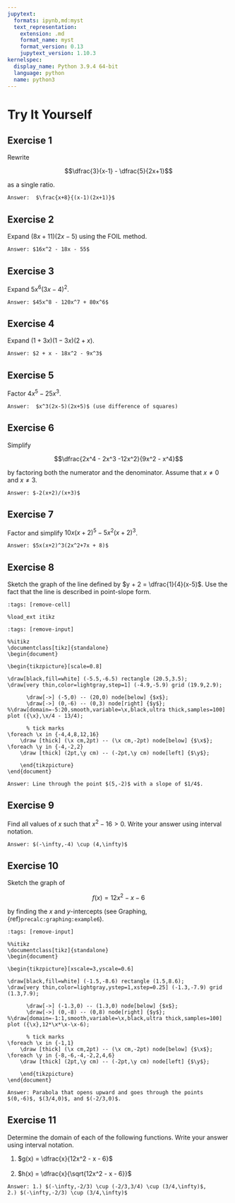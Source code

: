 ```yaml
---
jupytext:
  formats: ipynb,md:myst
  text_representation:
    extension: .md
    format_name: myst
    format_version: 0.13
    jupytext_version: 1.10.3
kernelspec:
  display_name: Python 3.9.4 64-bit
  language: python
  name: python3
---
```

# Try It Yourself

## Exercise 1
Rewrite 

$$\dfrac{3}{x-1} - \dfrac{5}{2x+1}$$ 

as a single ratio. 

```{dropdown} Show answer
Answer:  $\frac{x+8}{(x-1)(2x+1)}$
```


## Exercise 2
Expand $(8x+11)(2x-5)$ using the FOIL method. 

```{dropdown} Show answer
Answer: $16x^2 - 18x - 55$
```


## Exercise 3
Expand $5x^6(3x-4)^2$. 

```{dropdown} Show answer
Answer: $45x^8 - 120x^7 + 80x^6$
```


## Exercise 4
Expand $(1+3x)(1-3x)(2+x)$. 

```{dropdown} Show answer
Answer: $2 + x - 18x^2 - 9x^3$
```

## Exercise 5
Factor $4x^5 - 25x^3$. 

```{dropdown} Show answer
Answer:  $x^3(2x-5)(2x+5)$ (use difference of squares)
```

## Exercise 6
Simplify 

$$\dfrac{2x^4 - 2x^3 -12x^2}{9x^2 - x^4}$$ 

by factoring both the numerator and the denominator.  Assume that $x\neq 0$ and $x\neq 3$. 

```{dropdown} Show answer
Answer: $-2(x+2)/(x+3)$
```


## Exercise 7
Factor and simplify $10x(x+2)^5 - 5x^2(x+2)^3$. 

```{dropdown} Show answer
Answer: $5x(x+2)^3(2x^2+7x + 8)$
```


## Exercise 8
Sketch the graph of the line defined by $y + 2 = \dfrac{1}{4}(x-5)$. Use the fact that the line is described in point-slope form.  

```{code-cell}
:tags: [remove-cell]

%load_ext itikz
```

```{code-cell}
:tags: [remove-input]

%%itikz
\documentclass[tikz]{standalone}
\begin{document}

\begin{tikzpicture}[scale=0.8]

\draw[black,fill=white] (-5.5,-6.5) rectangle (20.5,3.5);
\draw[very thin,color=lightgray,step=1] (-4.9,-5.9) grid (19.9,2.9);

      \draw[->] (-5,0) -- (20,0) node[below] {$x$};
      \draw[->] (0,-6) -- (0,3) node[right] {$y$};
%\draw[domain=-5:20,smooth,variable=\x,black,ultra thick,samples=100] plot ({\x},\x/4 - 13/4);
       
      % tick marks
\foreach \x in {-4,4,8,12,16} 
	\draw [thick] (\x cm,2pt) -- (\x cm,-2pt) node[below] {$\x$};
\foreach \y in {-4,-2,2} 
	\draw [thick] (2pt,\y cm) -- (-2pt,\y cm) node[left] {$\y$};

    \end{tikzpicture}
\end{document}
```

```{dropdown} Show answer
Answer: Line through the point $(5,-2)$ with a slope of $1/4$.
```

## Exercise 9
Find all values of $x$ such that $x^2 - 16 > 0$.  Write your answer using interval notation. 

```{dropdown} Show answer
Answer: $(-\infty,-4) \cup (4,\infty)$
```


## Exercise 10

Sketch the graph of 

$$f(x) = 12x^2 - x - 6$$ 

by finding the $x$ and $y$-intercepts (see Graphing, {ref}`precalc:graphing:example6`).   

```{code-cell}
:tags: [remove-input]

%%itikz
\documentclass[tikz]{standalone}
\begin{document}

\begin{tikzpicture}[xscale=3,yscale=0.6]

\draw[black,fill=white] (-1.5,-8.6) rectangle (1.5,8.6);
\draw[very thin,color=lightgray,ystep=1,xstep=0.25] (-1.3,-7.9) grid (1.3,7.9);

      \draw[->] (-1.3,0) -- (1.3,0) node[below] {$x$};
      \draw[->] (0,-8) -- (0,8) node[right] {$y$};
%\draw[domain=-1:1,smooth,variable=\x,black,ultra thick,samples=100] plot ({\x},12*\x*\x-\x-6);
       
      % tick marks
\foreach \x in {-1,1} 
	\draw [thick] (\x cm,2pt) -- (\x cm,-2pt) node[below] {$\x$};
\foreach \y in {-8,-6,-4,-2,2,4,6} 
	\draw [thick] (2pt,\y cm) -- (-2pt,\y cm) node[left] {$\y$};

    \end{tikzpicture}
\end{document}
```

```{dropdown} Show answer
Answer: Parabola that opens upward and goes through the points $(0,-6)$, $(3/4,0)$, and $(-2/3,0)$.
```



## Exercise 11
Determine the domain of each of the following functions.  Write your answer using interval notation. 

1. $g(x) = \dfrac{x}{12x^2 - x - 6}$ <br><br>
2. $h(x) = \dfrac{x}{\sqrt{12x^2 - x - 6}}$ 

```{dropdown} Show answer
Answer: 1.) $(-\infty,-2/3) \cup (-2/3,3/4) \cup (3/4,\infty)$,  
2.) $(-\infty,-2/3) \cup (3/4,\infty)$
```
